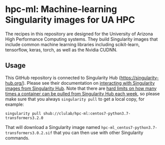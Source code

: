 # hpc-ml: Machine-learning Singularity images for UA HPC
The recipes in this repository are designed for the University of Arizona High Performance Computing systems.
They build Singularity images that include common machine learning libraries including scikit-learn, tensorflow, keras, torch, as well as the Nvidia CUDNN.

## Usage

This GitHub repository is connected to Singularity Hub (https://singularity-hub.org/).
Please see their documentation on [interacting with Singularity images from Singularity Hub](https://singularityhub.github.io/singularityhub-docs/docs/interact).
Note that there are [hard limits on how many times a container can be pulled from Singularity Hub each week](https://singularityhub.github.io/singularityhub-docs/docs/regulatory/limits), so please make sure that you always ``singularity pull`` to get a local copy, for example:
```
singularity pull shub://clulab/hpc-ml:centos7-python3.7-transformers3.2.0
```
That will download a Singularity image named `hpc-ml_centos7-python3.7-transformers3.0.2.sif` that you can then use with other Singularity commands.
